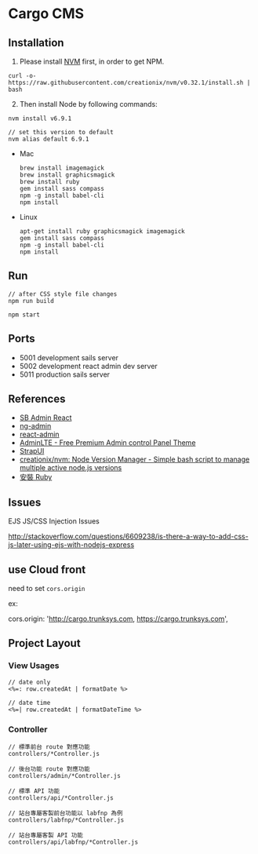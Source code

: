 Cargo CMS
==========

Installation
-------------
1. Please install [NVM](https://github.com/creationix/nvm) first, in order to get NPM.

  ```
  curl -o- https://raw.githubusercontent.com/creationix/nvm/v0.32.1/install.sh | bash
  ```
  
2. Then install Node by following commands: 

  ```
  nvm install v6.9.1
  
  // set this version to default
  nvm alias default 6.9.1
  ```

- Mac
  
  ```
  brew install imagemagick
  brew install graphicsmagick
  brew install ruby
  gem install sass compass
  npm -g install babel-cli
  npm install
  ```

- Linux
  
  ```
  apt-get install ruby graphicsmagick imagemagick
  gem install sass compass
  npm -g install babel-cli
  npm install
  ```


Run
----

```
// after CSS style file changes
npm run build

npm start
```

Ports
-------

* 5001 development sails server
* 5002 development react admin dev server
* 5011 production sails server

References
-----------

* [SB Admin React](http://startreact.com/themes/sb-admin-react-3/)
* [ng-admin](http://ng-admin-book.marmelab.com/)
* [react-admin](https://github.com/marmelab/react-admin)
* [AdminLTE - Free Premium Admin control Panel Theme](https://github.com/almasaeed2010/AdminLTE)
* [StrapUI](http://www.strapui.com/)
* [creationix/nvm: Node Version Manager - Simple bash script to manage multiple active node.js versions](https://github.com/creationix/nvm)
* [安裝 Ruby](https://www.ruby-lang.org/zh_tw/documentation/installation/)

Issues
------

EJS JS/CSS Injection Issues

http://stackoverflow.com/questions/6609238/is-there-a-way-to-add-css-js-later-using-ejs-with-nodejs-express

## use Cloud front

need to set `cors.origin`

ex:

cors.origin: 'http://cargo.trunksys.com, https://cargo.trunksys.com',

## Project Layout

### View Usages

```
// date only
<%=: row.createdAt | formatDate %>

// date time
<%=| row.createdAt | formatDateTime %>
```

### Controller

```
// 標準前台 route 對應功能
controllers/*Controller.js

// 後台功能 route 對應功能
controllers/admin/*Controller.js

// 標準 API 功能
controllers/api/*Controller.js

// 站台專屬客製前台功能以 labfnp 為例
controllers/labfnp/*Controller.js

// 站台專屬客製 API 功能
controllers/api/labfnp/*Controller.js
```
